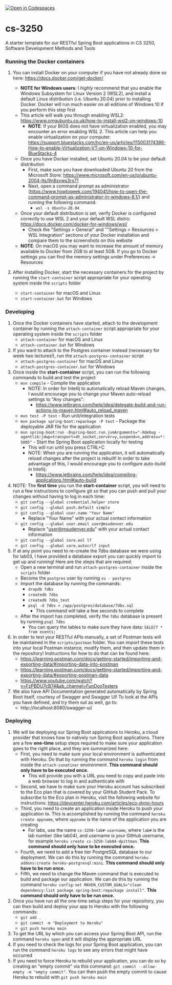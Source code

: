 [![Open in Codespaces](https://classroom.github.com/assets/launch-codespace-f4981d0f882b2a3f0472912d15f9806d57e124e0fc890972558857b51b24a6f9.svg)](https://classroom.github.com/open-in-codespaces?assignment_repo_id=10398852)
# cs-3250
A starter template for our RESTful Spring Boot applications in CS 3250, Software Development Methods and Tools

### Running the Docker containers
1. You can install Docker on your computer if you have not already done so here: https://docs.docker.com/get-docker/
   * **NOTE for Windows users**: I *highly* recommend that you enable the Windows Subsystem for Linux Version 2 (WSL2), and install a default Linux distribution (i.e. Ubuntu 20.04) prior to installing Docker. Docker will run much easier on all editions of Windows 10 if you perform this step first
   * This article will walk you through enabling WSL2: https://www.omgubuntu.co.uk/how-to-install-wsl2-on-windows-10
      - **NOTE**: If your BIOS does not have virtualization enabled, you may encounter an error enabling WSL 2. This article can help you enable virtualization on your computer: https://support.bluestacks.com/hc/en-us/articles/115003174386-How-to-enable-Virtualization-VT-on-Windows-10-for-BlueStacks-4
   * Once you have Docker installed, set Ubuntu 20.04 to be your default distribution
      - First, make sure you have downloaded Ubuntu 20 from the Microsoft Store: https://www.microsoft.com/en-us/p/ubuntu-2004-lts/9n6svws3rx71
      - Next, open a command prompt as administrator (https://www.howtogeek.com/194041/how-to-open-the-command-prompt-as-administrator-in-windows-8.1/) and running the following command:
         - `wsl -s Ubuntu-20.04`
   * Once your default distribution is set, verify Docker is configured correctly to use WSL 2 and your default WSL distro: https://docs.docker.com/docker-for-windows/wsl/
      - Check the "Settings > General" and ""Settings > Resources > WSL Integration" sections of your Docker installation and compare them to the screenshots on this website
   * **NOTE**: On macOS you may want to increase the amount of memory available to Docker from 2GB to at least 5GB. If you go to Docker settings you can find the memory settings under Preferences -> Resources

2. After installing Docker, start the necessary containers for the project by running the `start-container` script appropriate for your operating system inside the `scripts` folder
   - `start-container` for macOS and Linux
   - `start-container.bat` for Windows

### Developing

1. Once the Docker containers have started, attach to the development container by running the `attach-container` script appropriate for your operating system inside the `scripts` folder
   - `attach-container` for macOS and Linux
   - `attach-container.bat` for Windows
2. If you want to attach to the Postgres container instead (necessary for week two lectures!), run the `attach-postgres-container` script
   - `attach-postgres-container` for macOS and Linux
   - `attach-postgres-container.bat` for Windows
3. Once inside the **start-container** script, you can run the following commands to build and test the project
   - `mvn compile` - Compile the application
      - NOTE: In order for Intellij to automatically reload Maven changes, I would encourage you to change your Maven auto-reload settings to "Any changes":
         - https://www.jetbrains.com/help/idea/delegate-build-and-run-actions-to-maven.html#auto_reload_maven
   - `mvn test -P test` - Run unit/integration tests
   - `mvn package spring-boot:repackage -P test` - Package the deployable JAR file for the application
   - `mvn spring-boot:run -Dspring-boot.run.jvmArguments="-Xdebug -agentlib:jdwp=transport=dt_socket,server=y,suspend=n,address=*:5005"` - Start the Spring Boot application locally for testing
      - This will run until you press CTRL+C
      - NOTE: When you are running the application, it will automatically reload changes after the project is rebuilt! In order to take advantage of this, I would encourage you to configure auto-build in Intellij:
         - https://www.jetbrains.com/help/idea/compiling-applications.html#auto-build
4. NOTE: The **first time** you run the **start-container** script, you will need to run a few instructions to configure git so that you can push and pull your changes without having to log in each time:
   - `git config --global credential.helper store`
   - `git config --global push.default simple`
   - `git config --global user.name "Your Name"`
      - Replace "Your Name" with your actual contact information
   - `git config --global user.email user@msudenver.edu`
      - Replace "user@msudenver.edu" with your actual contact information
   - `git config --global core.eol lf`
   - `git config --global core.autocrlf input`
5. If at any point you need to re-create the 7dbs database we were using for lab03, I have provided a database export you can quickly import to get up and running! Here are the steps that are required:
   - Open a new terminal and run `attach-postgres-container` inside the `scripts` folder
   - Become the `postgres` user by running `su - postgres`
   - Import the database by running the commands:
      - `dropdb 7dbs`
      - `createdb 7dbs`
      - `createdb 7dbs_test`
      - `psql -d 7dbs < /app/postgres/database/7dbs.sql`
         - This command will take a few seconds to complete
   - After the import has completed, verify the `7dbs` database is present by running `psql 7dbs`
      - You can query the tables to make sure they have data: `SELECT * from events;`
6. In order to test your RESTful APIs manually, a set of Postman tests will be maintained in the `scripts/postman` folder. You can import these tests into your local Postman instance, modify them, and then update them in the repository! Instructions for how to do that can be found here:
   - https://learning.postman.com/docs/getting-started/importing-and-exporting-data/#importing-data-into-postman
   - https://learning.postman.com/docs/getting-started/importing-and-exporting-data/#exporting-postman-data
   - https://www.youtube.com/watch?v=FzPBDU7cB74&ab_channel=FunDooTesters
7. We also have API Documentation generated automatically by Spring Boot itself, courtesy of Swagger and Swagger UI! To look at the APIs you have defined, and try them out as well, go to:
   - http://localhost:8080/swagger-ui/

### Deploying

1. We will be deploying our Spring Boot applications to Heroku, a cloud provider that knows how to natively run Spring Boot applications. There are a few **one-time** setup steps required to make sure your application goes to the right place, and they are summarized here:
   - First, you need to make sure your local environment is authenticated with Heroku. Do that by running the command `heroku login` from inside the `attach-conatiner` environment. **This command should only have to be executed once.**
      - This will provide you with a URL you need to copy and paste into a web browser to log in and authenticate with
   - Second, we have to make sure your Heroku account has subscribed to the Eco plan that is covered by your GitHub Student Pack. To subscribe to the Eco plan in Heroku, visit the following website for instructions: https://devcenter.heroku.com/articles/eco-dyno-hours
   - Third, you need to create an application inside Heroku to push your application to. This is accomplished by running the command `heroku create appname`, where `appname` is the name of the application you are creating
      - For labs, use the name `cs-3250-lab#-username`, where `lab#` is the lab number (like lab04), and username is your GitHub username, for example `heroku create cs-3250-lab04-dpittman`. **This command should only have to be executed once.**
   - Fourth, we need to add a free tier PostgreSQL database to our deployment. We can do this by running the command `heroku addons:create heroku-postgresql:mini`. **This command should only have to be run once.**
   - Fifth, we need to change the Maven command that is executed to build and package our application. We can do this by running the command `heroku config:set MAVEN_CUSTOM_GOALS="clean dependency:list package spring-boot:repackage install"`. **This command should only have to be run once.**
2. Once you have run all the one-time setup steps for your repository, you can then build and deploy your app to Heroku with the following commands:
   - `git add .`
   - `git commit -m "Deployment to Heroku"`
   - `git push heroku main`
3. To get the URL by which you can access your Spring Boot API, run the command `heroku open` and it will display the appropriate URL
4. If you need to check the logs for your Spring Boot application, you can run the command `heroku logs` to see any errors that might have occurred
5. If you need to force Heroku to rebuild your application, you can do so by creating an "empty commit" via this command: `git commit --allow-empty -m "empty commit"`. You can then push the empty commit to cause Heroku to rebuild with `git push heroku main`
